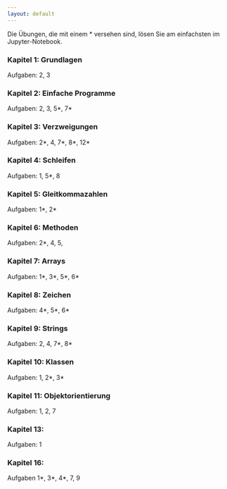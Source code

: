 ```yaml
---
layout: default
---
```


Die Übungen, die mit einem * versehen sind, lösen Sie am einfachsten im Jupyter-Notebook. 

### Kapitel 1: Grundlagen

Aufgaben: 2, 3

### Kapitel 2: Einfache Programme

Aufgaben: 2, 3, 5*, 7*

### Kapitel 3: Verzweigungen

Aufgaben: 2*, 4, 7*, 8*, 12*

### Kapitel 4: Schleifen

Aufgaben: 1, 5*, 8

### Kapitel 5: Gleitkommazahlen

Aufgaben: 1*, 2*

### Kapitel 6: Methoden

Aufgaben: 2*, 4, 5, 

### Kapitel 7: Arrays

Aufgaben: 1*, 3*, 5*, 6*

### Kapitel 8: Zeichen

Aufgaben: 4*, 5*, 6*

### Kapitel 9: Strings

Aufgaben: 2, 4, 7*, 8*

### Kapitel 10: Klassen

Aufgaben: 1, 2*, 3*

### Kapitel 11: Objektorientierung

Aufgaben: 1, 2, 7


### Kapitel 13:

Aufgaben: 1

### Kapitel 16:

Aufgaben 1*, 3*, 4*, 7, 9